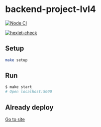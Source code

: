 # backend-project-lvl4

[![Node CI](https://github.com/ivanlisin/backend-project-lvl4/actions/workflows/nodejs.yml/badge.svg)](https://github.com/ivanlisin/backend-project-lvl4/actions/workflows/nodejs.yml)

[![hexlet-check](https://github.com/ivanlisin/backend-project-lvl4/actions/workflows/hexlet-check.yml/badge.svg)](https://github.com/ivanlisin/backend-project-lvl4/actions/workflows/hexlet-check.yml)

## Setup

```bash
make setup
```

## Run

```bash
$ make start
# Open localhost:5000
```

## Already deploy

[Go to site](https://backend-project-lvl4-production-be7d.up.railway.app/)
